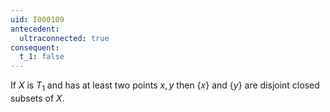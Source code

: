 ```yaml
---
uid: I000109
antecedent:
  ultraconnected: true
consequent:
  t_1: false
---
```

If $X$ is $T_1$ and has at least two points $x,y$ then $\{x\}$ and $\{y\}$ are disjoint closed subsets of $X$.

